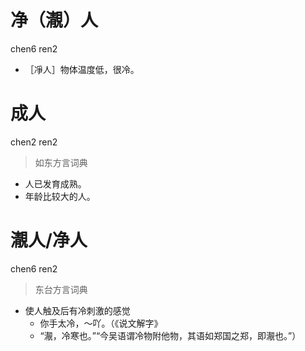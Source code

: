 # 净（㵾）人
chen6 ren2
- ［凈人］物体温度低，很冷。

# 成人
chen2 ren2
> 如东方言词典
- 人已发育成熟。
- 年龄比较大的人。

# 㵾人/净人
chen6 ren2
> 东台方言词典
- 使人触及后有冷刺激的感觉
  - 你手太冷，～吖。（《说文解字》
  - “㵾，冷寒也。”“今吴语谓冷物附他物，其语如郑国之郑，即㵾也。”）
